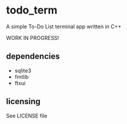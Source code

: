 # todo_term

A simple To-Do List terminal app written in C++

WORK IN PROGRESS!

## dependencies

-   sqlite3
-   fmtlib
-   ftxui

## licensing

See LICENSE file
